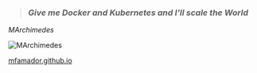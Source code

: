 <!-- ### Hi there! -->

> ### *Give me Docker and Kubernetes and I'll scale the World*
*MArchimedes*

![MArchimedes](https://raw.githubusercontent.com/mfamador/mfamador/master/assets/marchimedes_small.png "MArchimedes")


[mfamador.github.io](https://mfamador.github.io)

<!--

[:octocat: https://mfamador.github.io](https://mfamador.github.io)

-->
